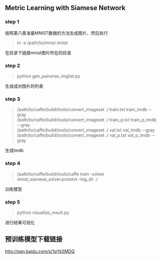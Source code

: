 ## Metric Learning with Siamese Network
### step 1
按照第八章准备MNIST数据的方法生成图片，然后执行
> ln -s /path/to/mnist mnist

在目录下链接mnist图片所在的目录

### step 2
> python gen_pairwise_imglist.py

生成成对图片的列表

### step 3
> /path/to/caffe/build/tools/convert_imageset ./ train.txt train_lmdb --gray  
> /path/to/caffe/build/tools/convert_imageset ./ train_p.txt train_p_lmdb --gray  
> /path/to/caffe/build/tools/convert_imageset ./ val.txt val_lmdb --gray  
> /path/to/caffe/build/tools/convert_imageset ./ val_p.txt val_p_lmdb --gray  

生成lmdb

### step 4
> /path/to/caffe/build/tools/caffe train -solver mnist_siamese_solver.prototxt -log_dir ./ 

训练模型

### step 5

> python visualize_result.py

进行结果可视化

## 预训练模型下载链接

http://pan.baidu.com/s/1qYk5MDQ